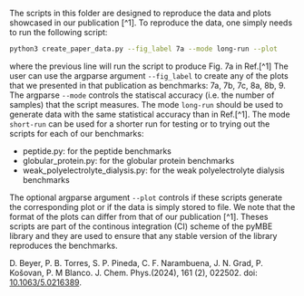 The scripts in this folder are designed to reproduce the data and plots showcased in our publication [^1].
To reproduce the data, one simply needs to run the following script:
```sh
python3 create_paper_data.py --fig_label 7a --mode long-run --plot
```
where the previous line will run the script to produce Fig. 7a in Ref.[^1] The user can use the argparse argument `--fig_label` to create any of the plots that we presented in that publication as benchmarks: 7a, 7b, 7c, 8a, 8b, 9. The argparse `--mode` controls the statiscal accuracy (i.e. the number of samples) that the script measures. The mode `long-run` should be used to generate data with the same statistical accuracy than in Ref.[^1]. The mode `short-run` can be used for a shorter run for testing or to trying out the scripts for each of our benchmarks:

- peptide.py: for the peptide benchmarks
- globular_protein.py: for the globular protein benchmarks
- weak_polyelectrolyte_dialysis.py: for the weak polyelectrolyte dialysis benchmarks

The optional argparse argument `--plot` controls if these scripts generate the corresponding plot or if the data is simply stored to file. We note that the format of the plots can differ from that of our publication [^1]. Theses scripts are part of the continous integration (CI) scheme of the pyMBE library and they are used to ensure that any stable version of the library reproduces the benchmarks.

D. Beyer, P. B. Torres, S. P. Pineda, C. F. Narambuena, J. N. Grad, P. Košovan, P. M Blanco. J. Chem. Phys.(2024), 161 (2), 022502. doi: [10.1063/5.0216389](https://doi.org/10.1063/5.0216389).